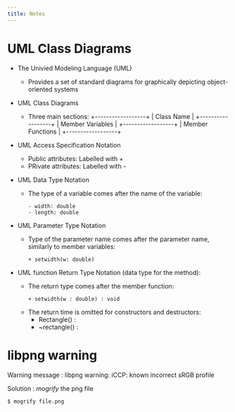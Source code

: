 ```yaml
---
title: Notes
---
```


UML Class Diagrams
==================

* The Univied Modeling Language (UML)
  - Provides a set of standard diagrams for graphically depicting
    object-oriented systems

* UML Class Diagrams
  - Three main sections:
    +------------------+
    | Class Name       |
    +------------------+
    | Member Variables |
    +------------------+
    | Member Functions |
    +------------------+

* UML Access Specification Notation
  - Public attributes: Labelled with +
  - PRivate attributes: Labelled with -

* UML Data Type Notation
  - The type of a variable comes after the name of the variable:
    ```uml
    - width: double
    - length: double
    ```

* UML Parameter Type Notation
  - Type of the parameter name comes after the parameter name,
    similarly to member variables:
    ```uml
    + setwidth(w: double)
    ```

* UML function Return Type Notation (data type for the method):
  - The return type comes after the member function:
    ```uml
    + setwidth(w : double) : void
    ```
  - The return time is omitted for constructors and destructors:
    + Rectangle() :
    + ~rectangle() :

libpng warning
==============

Warning message
: libpng warning: iCCP: known incorrect sRGB profile

Solution
: *mogrify* the png file

  ```bash
  $ mogrify file.png
  ```
